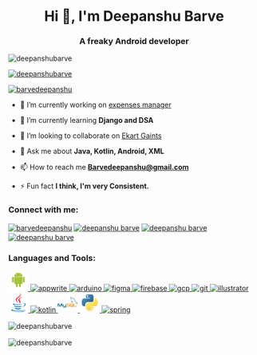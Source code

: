 <h1 align="center">Hi 👋, I'm Deepanshu Barve</h1>
<h3 align="center">A freaky Android developer</h3>

<p align="left"> <img src="https://komarev.com/ghpvc/?username=deepanshubarve&label=Profile%20views&color=0e75b6&style=flat" alt="deepanshubarve" /> </p>

<p align="left"> <a href="https://github.com/ryo-ma/github-profile-trophy"><img src="https://github-profile-trophy.vercel.app/?username=deepanshubarve" alt="deepanshubarve" /></a> </p>

<p align="left"> <a href="https://twitter.com/barvedeepanshu" target="blank"><img src="https://img.shields.io/twitter/follow/barvedeepanshu?logo=twitter&style=for-the-badge" alt="barvedeepanshu" /></a> </p>

- 🔭 I’m currently working on [expenses manager](https://github.com/deepanshubarve/KharchaManager)

- 🌱 I’m currently learning **Django and DSA**

- 👯 I’m looking to collaborate on [Ekart Gaints](https://github.com/deepanshubarve/EkartGaints)

- 💬 Ask me about **Java, Kotlin, Android, XML**

- 📫 How to reach me **Barvedeepanshu@gmail.com**

- ⚡ Fun fact **I think, I'm very Consistent.**

<h3 align="left">Connect with me:</h3>
<p align="left">
<a href="https://twitter.com/barvedeepanshu" target="blank"><img align="center" src="https://raw.githubusercontent.com/rahuldkjain/github-profile-readme-generator/master/src/images/icons/Social/twitter.svg" alt="barvedeepanshu" height="30" width="40" /></a>
<a href="https://linkedin.com/in/deepanshu barve" target="blank"><img align="center" src="https://raw.githubusercontent.com/rahuldkjain/github-profile-readme-generator/master/src/images/icons/Social/linked-in-alt.svg" alt="deepanshu barve" height="30" width="40" /></a>
<a href="https://www.hackerrank.com/deepanshu barve" target="blank"><img align="center" src="https://raw.githubusercontent.com/rahuldkjain/github-profile-readme-generator/master/src/images/icons/Social/hackerrank.svg" alt="deepanshu barve" height="30" width="40" /></a>
<a href="https://www.leetcode.com/deepanshu barve" target="blank"><img align="center" src="https://raw.githubusercontent.com/rahuldkjain/github-profile-readme-generator/master/src/images/icons/Social/leet-code.svg" alt="deepanshu barve" height="30" width="40" /></a>
</p>

<h3 align="left">Languages and Tools:</h3>
<p align="left"> <a href="https://developer.android.com" target="_blank" rel="noreferrer"> <img src="https://raw.githubusercontent.com/devicons/devicon/master/icons/android/android-original-wordmark.svg" alt="android" width="40" height="40"/> </a> <a href="https://appwrite.io" target="_blank" rel="noreferrer"> <img src="https://www.vectorlogo.zone/logos/appwriteio/appwriteio-icon.svg" alt="appwrite" width="40" height="40"/> </a> <a href="https://www.arduino.cc/" target="_blank" rel="noreferrer"> <img src="https://cdn.worldvectorlogo.com/logos/arduino-1.svg" alt="arduino" width="40" height="40"/> </a> <a href="https://www.figma.com/" target="_blank" rel="noreferrer"> <img src="https://www.vectorlogo.zone/logos/figma/figma-icon.svg" alt="figma" width="40" height="40"/> </a> <a href="https://firebase.google.com/" target="_blank" rel="noreferrer"> <img src="https://www.vectorlogo.zone/logos/firebase/firebase-icon.svg" alt="firebase" width="40" height="40"/> </a> <a href="https://cloud.google.com" target="_blank" rel="noreferrer"> <img src="https://www.vectorlogo.zone/logos/google_cloud/google_cloud-icon.svg" alt="gcp" width="40" height="40"/> </a> <a href="https://git-scm.com/" target="_blank" rel="noreferrer"> <img src="https://www.vectorlogo.zone/logos/git-scm/git-scm-icon.svg" alt="git" width="40" height="40"/> </a> <a href="https://www.adobe.com/in/products/illustrator.html" target="_blank" rel="noreferrer"> <img src="https://www.vectorlogo.zone/logos/adobe_illustrator/adobe_illustrator-icon.svg" alt="illustrator" width="40" height="40"/> </a> <a href="https://www.java.com" target="_blank" rel="noreferrer"> <img src="https://raw.githubusercontent.com/devicons/devicon/master/icons/java/java-original.svg" alt="java" width="40" height="40"/> </a> <a href="https://kotlinlang.org" target="_blank" rel="noreferrer"> <img src="https://www.vectorlogo.zone/logos/kotlinlang/kotlinlang-icon.svg" alt="kotlin" width="40" height="40"/> </a> <a href="https://www.mysql.com/" target="_blank" rel="noreferrer"> <img src="https://raw.githubusercontent.com/devicons/devicon/master/icons/mysql/mysql-original-wordmark.svg" alt="mysql" width="40" height="40"/> </a> <a href="https://www.python.org" target="_blank" rel="noreferrer"> <img src="https://raw.githubusercontent.com/devicons/devicon/master/icons/python/python-original.svg" alt="python" width="40" height="40"/> </a> <a href="https://spring.io/" target="_blank" rel="noreferrer"> <img src="https://www.vectorlogo.zone/logos/springio/springio-icon.svg" alt="spring" width="40" height="40"/> </a> </p>

<p><img align="center" src="https://github-readme-stats.vercel.app/api/top-langs?username=deepanshubarve&show_icons=true&locale=en&layout=compact" alt="deepanshubarve" /></p>

<p><img align="center" src="https://github-readme-streak-stats.herokuapp.com/?user=deepanshubarve&" alt="deepanshubarve" /></p>
